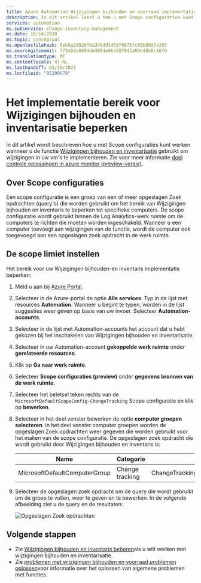 ```yaml
---
title: Azure Automation Wijzigingen bijhouden en voorraad implementatie bereik beperken
description: In dit artikel leest u hoe u met Scope configuraties kunt werken om het bereik van een Wijzigingen bijhouden-en inventaris implementatie te beperken.
services: automation
ms.subservice: change-inventory-management
ms.date: 10/14/2020
ms.topic: conceptual
ms.openlocfilehash: 6eb9a20920f0a340491459f0875fc85b90dfa193
ms.sourcegitcommit: 772eb9c6684dd4864e0ba507945a83e48b8c16f0
ms.translationtype: MT
ms.contentlocale: nl-NL
ms.lasthandoff: 03/19/2021
ms.locfileid: "92209679"
---
```

# <a name="limit-change-tracking-and-inventory-deployment-scope"></a>Het implementatie bereik voor Wijzigingen bijhouden en inventarisatie beperken

In dit artikel wordt beschreven hoe u met Scope configuraties kunt werken wanneer u de functie [Wijzigingen bijhouden en inventarisatie](overview.md) gebruikt om wijzigingen in uw vm's te implementeren. Zie voor meer informatie [doel controle oplossingen in azure monitor (preview-versie)](../../azure-monitor/insights/solution-targeting.md).

## <a name="about-scope-configurations"></a>Over Scope configuraties

Een scope configuratie is een groep van een of meer opgeslagen Zoek opdrachten (query's) die worden gebruikt om het bereik van Wijzigingen bijhouden en inventaris te beperken tot specifieke computers. De scope configuratie wordt gebruikt binnen de Log Analytics-werk ruimte om de computers te richten die moeten worden ingeschakeld. Wanneer u een computer toevoegt aan wijzigingen van de functie, wordt de computer ook toegevoegd aan een opgeslagen zoek opdracht in de werk ruimte.

## <a name="set-the-scope-limit"></a>De scope limiet instellen

Het bereik voor uw Wijzigingen bijhouden-en inventaris implementatie beperken:

1. Meld u aan bij [Azure Portal](https://portal.azure.com).

2. Selecteer in de Azure-portal de optie **Alle services**. Typ in de lijst met resources **Automation**. Wanneer u begint te typen, worden in de lijst suggesties weer geven op basis van uw invoer. Selecteer **Automation-accounts**.

3. Selecteer in de lijst met Automation-accounts het account dat u hebt gekozen bij het inschakelen van Wijzigingen bijhouden en inventarisatie.

4. Selecteer in uw Automation-account **gekoppelde werk ruimte** onder **gerelateerde resources**.

5. Klik op **Ga naar werk ruimte**.

6. Selecteer **Scope configuraties (preview)** onder **gegevens bronnen van de werk ruimte**.

7. Selecteer het beletsel teken rechts van de  `MicrosoftDefaultScopeConfig-ChangeTracking` Scope configuratie en klik op **bewerken**.

8. Selecteer in het deel venster bewerken de optie **computer groepen selecteren**. In het deel venster computer groepen worden de opgeslagen Zoek opdrachten weer gegeven die worden gebruikt voor het maken van de scope configuratie. De opgeslagen zoek opdracht die wordt gebruikt door Wijzigingen bijhouden en inventaris is:

    |Name     |Categorie  |Alias  |
    |---------|---------|---------|
    |MicrosoftDefaultComputerGroup     |  Change tracking       | ChangeTracking__MicrosoftDefaultComputerGroup        |

9. Selecteer de opgeslagen zoek opdracht om de query die wordt gebruikt om de groep te vullen, weer te geven en te bewerken. In de volgende afbeelding ziet u de query en de resultaten:

    ![Opgeslagen Zoek opdrachten](media/manage-scope-configurations/logsearch.png)

## <a name="next-steps"></a>Volgende stappen

* Zie [Wijzigingen bijhouden en inventaris beheren](manage-change-tracking.md)als u wilt werken met wijzigingen bijhouden en inventarisatie.
* Zie [problemen met wijzigingen bijhouden en voorraad problemen oplossen](../troubleshoot/change-tracking.md)voor informatie over het oplossen van algemene problemen met functies.
